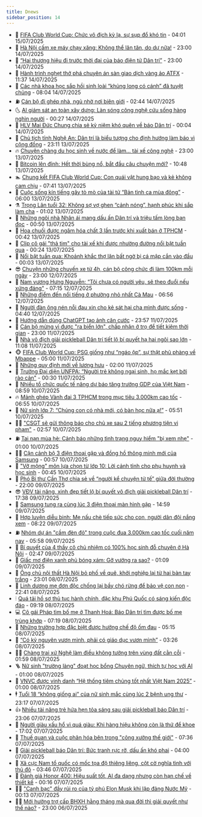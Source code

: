 ```yaml
---
title: Dnews
sidebar_position: 14
---
```


<!-- dantri-dnews:START -->
- 🤠 [FIFA Club World Cup: Chức vô địch kỳ lạ, sự sụp đổ khó tin](https://dantri.com.vn/the-thao/fifa-club-world-cup-chuc-vo-dich-ky-la-su-sup-do-kho-tin-20250715013043549.htm) - 04:01 15/07/2025
- 🌈 [Hà Nội cấm xe máy chạy xăng: Không thể lăn tăn, do dự nữa!](https://dantri.com.vn/xa-hoi/ha-noi-cam-xe-may-chay-xang-khong-the-lan-tan-do-du-nua-20250714144451418.htm) - 23:00 14/07/2025
- 🐎 [“Hai thương hiệu đi trước thời đại của báo điện tử Dân trí”](https://dantri.com.vn/giao-duc/hai-thuong-hieu-di-truoc-thoi-dai-cua-bao-dien-tu-dan-tri-20250714094954475.htm) - 23:00 14/07/2025
- 👹 [Hành trình nghẹt thở phá chuyên án sàn giao dịch vàng ảo ATFX](https://dantri.com.vn/phap-luat/hanh-trinh-nghet-tho-pha-chuyen-an-san-giao-dich-vang-ao-atfx-20250714181221753.htm) - 11:37 14/07/2025
- 🫶 [Các nhà khoa học sắp hồi sinh loài “khủng long có cánh” đã tuyệt chủng](https://dantri.com.vn/khoa-hoc/cac-nha-khoa-hoc-sap-hoi-sinh-loai-khung-long-co-canh-da-tuyet-chung-20250714022925680.htm) - 08:04 14/07/2025
- ⛽️ [Cán bộ đi ghép nhà, ngủ nhờ nơi biên giới](https://dantri.com.vn/noi-vu/can-bo-di-ghep-nha-ngu-nho-noi-bien-gioi-20250714061414008.htm) - 02:44 14/07/2025
- 🌜 [AI giám sát an toàn xây dựng: Làn sóng công nghệ cứu sống hàng nghìn người](https://dantri.com.vn/cong-nghe/ai-giam-sat-an-toan-xay-dung-lan-song-cong-nghe-cuu-song-hang-nghin-nguoi-20250713220542792.htm) - 00:27 14/07/2025
- 💪 [HLV Mai Đức Chung chia sẻ kỷ niệm khó quên về báo Dân trí](https://dantri.com.vn/the-thao/hlv-mai-duc-chung-chia-se-ky-niem-kho-quen-ve-bao-dan-tri-20250613010611502.htm) - 00:04 14/07/2025
- 🎊 [Chủ tịch tỉnh Nghệ An: Dân trí là biểu tượng cho định hướng làm báo vì cộng đồng](https://dantri.com.vn/tam-long-nhan-ai/chu-tich-tinh-nghe-an-dan-tri-la-bieu-tuong-cho-dinh-huong-lam-bao-vi-cong-dong-20250617150548589.htm) - 23:11 13/07/2025
- 🔥 [Chuyện chàng du học sinh về nước để làm... tài xế công nghệ](https://dantri.com.vn/giao-duc/chuyen-chang-du-hoc-sinh-ve-nuoc-de-lam-tai-xe-cong-nghe-20250713155003727.htm) - 23:00 13/07/2025
- 👀 [Bitcoin lên đỉnh: Hết thời bùng nổ, bắt đầu câu chuyện mới?](https://dantri.com.vn/kinh-doanh/bitcoin-len-dinh-het-thoi-bung-no-bat-dau-cau-chuyen-moi-20250712192006619.htm) - 10:48 13/07/2025
- 🏊 [Chung kết FIFA Club World Cup: Con quái vật hung bạo và kẻ không cam chịu](https://dantri.com.vn/the-thao/chung-ket-fifa-club-world-cup-con-quai-vat-hung-bao-va-ke-khong-cam-chiu-20250713011651622.htm) - 07:41 13/07/2025
- 🥸 [Cuộc sống kín tiếng gây tò mò của tài tử “Bản tình ca mùa đông”](https://dantri.com.vn/giai-tri/cuoc-song-kin-tieng-gay-to-mo-cua-tai-tu-ban-tinh-ca-mua-dong-20250710142225267.htm) - 06:00 13/07/2025
- ⚗️ [Trọng Lân tuổi 32: Không sợ vợ ghen “cảnh nóng”, hạnh phúc khi sắp làm cha](https://dantri.com.vn/giai-tri/trong-lan-tuoi-32-khong-so-vo-ghen-canh-nong-hanh-phuc-khi-sap-lam-cha-20250709132810023.htm) - 01:02 13/07/2025
- 🐲 [Những ngôi nhà Nhân ái mang dấu ấn Dân trí và triệu tấm lòng bạn đọc](https://dantri.com.vn/tam-long-nhan-ai/nhung-ngoi-nha-nhan-ai-mang-dau-an-dan-tri-va-trieu-tam-long-ban-doc-20250710225447145.htm) - 00:50 13/07/2025
- 🌁 [Hoa chuối được ngâm hóa chất 3 lần trước khi xuất bán ở TPHCM](https://dantri.com.vn/phap-luat/hoa-chuoi-duoc-ngam-hoa-chat-3-lan-truoc-khi-xuat-ban-o-tphcm-20250708144126542.htm) - 00:42 13/07/2025
- 🧐 [Clip cô gái &quot;thả tim&quot; cho tài xế khi được nhường đường nổi bật tuần qua](https://dantri.com.vn/cong-nghe/clip-co-gai-tha-tim-cho-tai-xe-khi-duoc-nhuong-duong-noi-bat-tuan-qua-20250706033616816.htm) - 00:24 13/07/2025
- 👹 [Nổi bật tuần qua: Khoảnh khắc thợ lặn bất ngờ bị cá mập cắn vào đầu](https://dantri.com.vn/khoa-hoc/noi-bat-tuan-qua-khoanh-khac-tho-lan-bat-ngo-bi-ca-map-can-vao-dau-20250713010447536.htm) - 00:03 13/07/2025
- 😎 [Chuyện những chuyến xe từ 4h, cán bộ công chức đi làm 100km mỗi ngày](https://dantri.com.vn/lao-dong-viec-lam/chuyen-nhung-chuyen-xe-tu-4h-can-bo-cong-chuc-di-lam-100km-moi-ngay-20250709141920896.htm) - 23:00 12/07/2025
- 🤭 [Nam vương Hưng Nguyễn: “Tôi chưa có người yêu, sẽ theo đuổi nếu xứng đáng&quot;](https://dantri.com.vn/giai-tri/nam-vuong-hung-nguyen-toi-chua-co-nguoi-yeu-se-theo-duoi-neu-xung-dang-20250705103941890.htm) - 07:15 12/07/2025
- 🦣 [Những điểm đến nổi tiếng ở phường nhỏ nhất Cà Mau](https://dantri.com.vn/du-lich/nhung-diem-den-noi-tieng-o-phuong-nho-nhat-ca-mau-20250709220001692.htm) - 06:56 12/07/2025
- 🙉 [Người đàn ông nén nỗi đau xin cho kẻ sát hại cha mình được sống](https://dantri.com.vn/phap-luat/nguoi-dan-ong-nen-noi-dau-xin-cho-ke-sat-hai-cha-minh-duoc-song-20250710160622966.htm) - 04:40 12/07/2025
- 🗽 [Hướng dẫn dùng ChatGPT tạo ảnh căn cước](https://dantri.com.vn/cong-nghe/huong-dan-dung-chatgpt-tao-anh-can-cuoc-20250709002144072.htm) - 23:57 11/07/2025
- 🐻 [Cán bộ mừng vì được &quot;ra biển lớn&quot;, chấp nhận ở trọ để tiết kiệm thời gian](https://dantri.com.vn/lao-dong-viec-lam/can-bo-mung-vi-duoc-ra-bien-lon-chap-nhan-o-tro-de-tiet-kiem-thoi-gian-20250709192451534.htm) - 23:00 11/07/2025
- 🫣 [Nhà vô địch giải pickleball Dân trí tiết lộ bí quyết hạ hai ngôi sao lớn](https://dantri.com.vn/the-thao/nha-vo-dich-giai-pickleball-dan-tri-tiet-lo-bi-quyet-ha-hai-ngoi-sao-lon-20250711113242700.htm) - 11:08 11/07/2025
- 🐵 [FIFA Club World Cup: PSG giống như “ngáo ộp”, sự thật phũ phàng về Mbappe](https://dantri.com.vn/the-thao/fifa-club-world-cup-psg-giong-nhu-ngao-op-su-that-phu-phang-ve-mbappe-20250710230944700.htm) - 05:00 11/07/2025
- 🥷 [Những quy định mới về lương hưu](https://dantri.com.vn/lao-dong-viec-lam/nhung-quy-dinh-moi-ve-luong-huu-20250711011417949.htm) - 02:00 11/07/2025
- 🐻 [Trưởng Đại diện UNFPA: “Người trẻ không ngại sinh, họ mắc kẹt bởi rào cản&quot;](https://dantri.com.vn/suc-khoe/truong-dai-dien-unfpa-nguoi-tre-khong-ngai-sinh-ho-mac-ket-boi-rao-can-20250710180935964.htm) - 00:30 11/07/2025
- 🥸 [Nhiều tổ chức quốc tế nâng dự báo tăng trưởng GDP của Việt Nam](https://dantri.com.vn/kinh-doanh/nhieu-to-chuc-quoc-te-nang-du-bao-tang-truong-gdp-cua-viet-nam-20250710074425806.htm) - 08:59 10/07/2025
- 🔥 [Mảnh ghép Vành đai 3 TPHCM trong mục tiêu 3.000km cao tốc](https://dantri.com.vn/xa-hoi/manh-ghep-vanh-dai-3-tphcm-trong-muc-tieu-3000km-cao-toc-20250629160031674.htm) - 06:55 10/07/2025
- 🥰 [Nữ sinh lớp 7: “Chúng con có nhà mới, có bàn học nữa ạ!”](https://dantri.com.vn/tam-long-nhan-ai/nu-sinh-lop-7-chung-con-co-nha-moi-co-ban-hoc-nua-a-20250705123739917.htm) - 05:51 10/07/2025
- 👨‍🏫 [&quot;CSGT sẽ gửi thông báo cho chủ xe sau 2 tiếng phương tiện vi phạm&quot;](https://dantri.com.vn/xa-hoi/csgt-se-gui-thong-bao-cho-chu-xe-sau-2-tieng-phuong-tien-vi-pham-20250710093618978.htm) - 02:57 10/07/2025
- ⛽️ [Tai nạn mùa hè: Cảnh báo những tình trạng nguy hiểm &quot;bị xem nhẹ&quot;](https://dantri.com.vn/suc-khoe/tai-nan-mua-he-canh-bao-nhung-tinh-trang-nguy-hiem-bi-xem-nhe-20250710020544164.htm) - 01:00 10/07/2025
- 🧑‍💻 [Cận cảnh bộ 3 điện thoại gập và đồng hồ thông minh mới của Samsung](https://dantri.com.vn/cong-nghe/can-canh-bo-3-dien-thoai-gap-va-dong-ho-thong-minh-moi-cua-samsung-20250710010956664.htm) - 00:57 10/07/2025
- 💪 [&quot;Vỡ mộng&quot; môn lựa chọn từ lớp 10: Lời cảnh tỉnh cho phụ huynh và học sinh](https://dantri.com.vn/giao-duc/vo-mong-mon-lua-chon-tu-lop-10-loi-canh-tinh-cho-phu-huynh-va-hoc-sinh-20250710073331058.htm) - 00:45 10/07/2025
- 🔭 [Phó Bí thư Cần Thơ chia sẻ về “người kể chuyện tử tế” giữa đời thường](https://dantri.com.vn/xa-hoi/pho-bi-thu-can-tho-chia-se-ve-nguoi-ke-chuyen-tu-te-giua-doi-thuong-20250620130636328.htm) - 22:00 09/07/2025
- 😎 [VĐV tài năng, xinh đẹp tiết lộ bí quyết vô địch giải pickleball Dân trí](https://dantri.com.vn/the-thao/vdv-tai-nang-xinh-dep-tiet-lo-bi-quyet-vo-dich-giai-pickleball-dan-tri-20250709140118550.htm) - 17:38 09/07/2025
- 🦩 [Samsung tung ra cùng lúc 3 điện thoại màn hình gập](https://dantri.com.vn/cong-nghe/samsung-tung-ra-cung-luc-3-dien-thoai-man-hinh-gap-20250709191202574.htm) - 14:59 09/07/2025
- 🐻 [Hợp luyện diễu binh: Mẹ nấu chè tiếp sức cho con, người dân đội nắng xem](https://dantri.com.vn/doi-song/hop-luyen-dieu-binh-me-nau-che-tiep-suc-cho-con-nguoi-dan-doi-nang-xem-20250709151813170.htm) - 08:22 09/07/2025
- ⛽️ [Nhóm dự án &quot;cầm đèn đỏ&quot; trong cuộc đua 3.000km cao tốc cuối năm nay](https://dantri.com.vn/xa-hoi/nhom-du-an-cam-den-do-trong-cuoc-dua-3000km-cao-toc-cuoi-nam-nay-20250627112546302.htm) - 05:58 09/07/2025
- 📝 [Bí quyết của 4 thầy cô chủ nhiệm có 100% học sinh đỗ chuyên ở Hà Nội](https://dantri.com.vn/giao-duc/bi-quyet-cua-4-thay-co-chu-nhiem-co-100-hoc-sinh-do-chuyen-o-ha-noi-20250709071904912.htm) - 02:47 09/07/2025
- 💯 [Giấc mơ điện xanh phủ bóng xám: Gỡ vướng ra sao?](https://dantri.com.vn/kinh-doanh/giac-mo-dien-xanh-phu-bong-xam-go-vuong-ra-sao-20250707201311825.htm) - 01:09 09/07/2025
- 🤠 [Ông chủ nội thất Hà Nội bỏ phố về quê, khởi nghiệp lại từ hai bàn tay trắng](https://dantri.com.vn/doi-song/ong-chu-noi-that-ha-noi-bo-pho-ve-que-khoi-nghiep-lai-tu-hai-ban-tay-trang-20250707210436681.htm) - 23:01 08/07/2025
- 🧐 [Linh dương mẹ đơn độc chống lại bầy chó rừng để bảo vệ con non](https://dantri.com.vn/khoa-hoc/linh-duong-me-don-doc-chong-lai-bay-cho-rung-de-bao-ve-con-non-20250708161759498.htm) - 22:41 08/07/2025
- 🕯 [Quá tải hồ sơ thủ tục hành chính, đặc khu Phú Quốc có sáng kiến độc đáo](https://dantri.com.vn/xa-hoi/qua-tai-ho-so-thu-tuc-hanh-chinh-dac-khu-phu-quoc-co-sang-kien-doc-dao-20250708142159253.htm) - 09:19 08/07/2025
- 💻 [Cô gái Pháp tìm bố mẹ ở Thanh Hoá: Báo Dân trí  tìm được bố mẹ trùng khớp](https://dantri.com.vn/doi-song/co-gai-phap-tim-bo-me-o-thanh-hoa-bao-dan-tri-tim-duoc-bo-me-trung-khop-20250708080822750.htm) - 07:19 08/07/2025
- 🌋 [Những trường hợp đặc biệt được hưởng chế độ ốm đau](https://dantri.com.vn/lao-dong-viec-lam/nhung-truong-hop-dac-biet-duoc-huong-che-do-om-dau-20250707132412482.htm) - 05:15 08/07/2025
- 🤖 [“Có kỷ nguyên vươn mình, phải có giáo dục vươn mình”](https://dantri.com.vn/giao-duc/co-ky-nguyen-vuon-minh-phai-co-giao-duc-vuon-minh-20250707181708676.htm) - 03:26 08/07/2025
- 🧑‍💻 [Chàng trai xứ Nghệ làm điều không tưởng trên vùng đất cằn cỗi](https://dantri.com.vn/lao-dong-viec-lam/chang-trai-xu-nghe-lam-dieu-khong-tuong-tren-vung-dat-can-coi-20250707085740458.htm) - 01:59 08/07/2025
- 🪜 [Nữ sinh &quot;trường làng&quot; đoạt học bổng Chuyên ngữ, thích tự học với AI](https://dantri.com.vn/giao-duc/nu-sinh-truong-lang-doat-hoc-bong-chuyen-ngu-thich-tu-hoc-voi-ai-20250707192439051.htm) - 01:00 08/07/2025
- 🚀 [VNVC được vinh danh “Hệ thống tiêm chủng tốt nhất Việt Nam 2025”](https://dantri.com.vn/xa-hoi/vnvc-duoc-vinh-danh-he-thong-tiem-chung-tot-nhat-viet-nam-2025-20250707195016979.htm) - 01:00 08/07/2025
- 🕴 [Tuổi 18 “không giống ai” của nữ sinh mắc cùng lúc 2 bệnh ung thư](https://dantri.com.vn/suc-khoe/tuoi-18-khong-giong-ai-cua-nu-sinh-mac-cung-luc-2-benh-ung-thu-20250707064524903.htm) - 23:17 07/07/2025
- 👍 [Nhiều tài năng trẻ hứa hẹn tỏa sáng sau giải pickleball báo Dân trí](https://dantri.com.vn/the-thao/nhieu-tai-nang-tre-hua-hen-toa-sang-sau-giai-pickleball-bao-dan-tri-20250707172542868.htm) - 23:06 07/07/2025
- 🥳 [Người giàu xấu hổ vì quá giàu: Khi hàng hiệu không còn là thứ để khoe](https://dantri.com.vn/kinh-doanh/nguoi-giau-xau-ho-vi-qua-giau-khi-hang-hieu-khong-con-la-thu-de-khoe-20250630100500946.htm) - 17:02 07/07/2025
- 🥳 [Thuế quan và cuộc phân hóa bên trong &quot;công xưởng thế giới&quot;](https://dantri.com.vn/kinh-doanh/thue-quan-va-cuoc-phan-hoa-ben-trong-cong-xuong-the-gioi-20250704155616341.htm) - 07:36 07/07/2025
- 🦩 [Giải pickleball báo Dân trí: Bức tranh rực rỡ, dấu ấn khó phai](https://dantri.com.vn/the-thao/giai-pickleball-bao-dan-tri-buc-tranh-ruc-ro-dau-an-kho-phai-20250707002313727.htm) - 04:00 07/07/2025
- 🗽 [Xã cực Nam tổ quốc có mốc tọa độ thiêng liêng, cột cờ nghĩa tình với thủ đô](https://dantri.com.vn/noi-vu/xa-cuc-nam-to-quoc-co-moc-toa-do-thieng-lieng-cot-co-nghia-tinh-voi-thu-do-20250706205942137.htm) - 03:46 07/07/2025
- 🤖 [Đánh giá Honor 400: Hiệu suất tốt, AI đa dạng nhưng còn hạn chế về thiết kế](https://dantri.com.vn/cong-nghe/danh-gia-honor-400-hieu-suat-tot-ai-da-dang-nhung-con-han-che-ve-thiet-ke-20250706182506321.htm) - 00:16 07/07/2025
- 🧑‍🏫 [&quot;Canh bạc&quot; đầy rủi ro của tỷ phú Elon Musk khi lập đảng Nước Mỹ](https://dantri.com.vn/the-gioi/canh-bac-day-rui-ro-cua-ty-phu-elon-musk-khi-lap-dang-nuoc-my-20250707071257612.htm) - 00:13 07/07/2025
- 👨‍🏫 [Mới hưởng trợ cấp BHXH hằng tháng mà qua đời thì giải quyết như thế nào?](https://dantri.com.vn/lao-dong-viec-lam/moi-huong-tro-cap-bhxh-hang-thang-ma-qua-doi-thi-giai-quyet-nhu-the-nao-20250704004330994.htm) - 23:00 06/07/2025<!-- dantri-dnews:END -->
